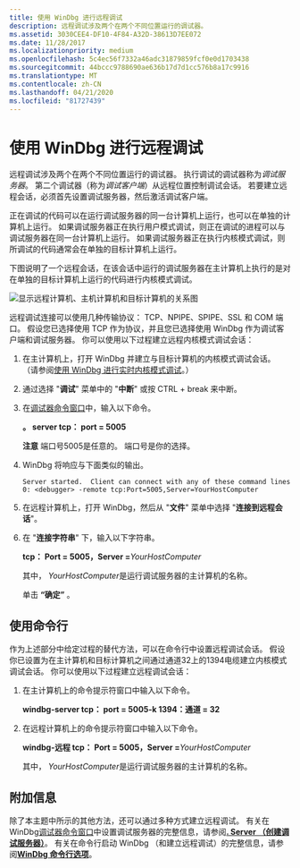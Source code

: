 ```yaml
---
title: 使用 WinDbg 进行远程调试
description: 远程调试涉及两个在两个不同位置运行的调试器。
ms.assetid: 3030CEE4-DF10-4F84-A32D-38613D7EE072
ms.date: 11/28/2017
ms.localizationpriority: medium
ms.openlocfilehash: 5c4ec56f7332a46adc31879859fcf0e0d1703438
ms.sourcegitcommit: 44bccc9788690ae636b17d7d1cc576b8a17c9916
ms.translationtype: MT
ms.contentlocale: zh-CN
ms.lasthandoff: 04/21/2020
ms.locfileid: "81727439"
---
```

# <a name="remote-debugging-using-windbg"></a>使用 WinDbg 进行远程调试


远程调试涉及两个在两个不同位置运行的调试器。 执行调试的调试器称为*调试服务器*。 第二个调试器（称为*调试客户端*）从远程位置控制调试会话。 若要建立远程会话，必须首先设置调试服务器，然后激活调试客户端。

正在调试的代码可以在运行调试服务器的同一台计算机上运行，也可以在单独的计算机上运行。 如果调试服务器正在执行用户模式调试，则正在调试的进程可以与调试服务器在同一台计算机上运行。 如果调试服务器正在执行内核模式调试，则所调试的代码通常会在单独的目标计算机上运行。

下图说明了一个远程会话，在该会话中运行的调试服务器在主计算机上执行的是对在单独的目标计算机上运行的代码进行内核模式调试。

![显示远程计算机、主机计算机和目标计算机的关系图](images/clientservertarget.png)

远程调试连接可以使用几种传输协议： TCP、NPIPE、SPIPE、SSL 和 COM 端口。 假设您已选择使用 TCP 作为协议，并且您已选择使用 WinDbg 作为调试客户端和调试服务器。 你可以使用以下过程建立远程内核模式调试会话：

1. 在主计算机上，打开 WinDbg 并建立与目标计算机的内核模式调试会话。 （请参阅[使用 WinDbg 进行实时内核模式调试](performing-kernel-mode-debugging-using-windbg.md)。）
2. 通过选择 "**调试**" 菜单中的 "**中断**" 或按 CTRL + break 来中断。
3. 在[调试器命令窗口](debugger-command-window.md)中，输入以下命令。

   **。 server tcp： port = 5005**

   **注意** 端口号5005是任意的。 端口号是你的选择。

     

4. WinDbg 将响应与下面类似的输出。

   ```dbgcmd
   Server started.  Client can connect with any of these command lines
   0: <debugger> -remote tcp:Port=5005,Server=YourHostComputer
   ```

5. 在远程计算机上，打开 WinDbg，然后从 "**文件**" 菜单中选择 "**连接到远程会话**"。
6. 在 "**连接字符串**" 下，输入以下字符串。

   **tcp： Port = 5005，Server =**<em>YourHostComputer</em>

   其中， *YourHostComputer*是运行调试服务器的主计算机的名称。

   单击 **“确定”** 。

## <a name="span-idusing_the_command_linespanspan-idusing_the_command_linespanspan-idusing_the_command_linespanusing-the-command-line"></a><span id="Using_the_Command_Line"></span><span id="using_the_command_line"></span><span id="USING_THE_COMMAND_LINE"></span>使用命令行


作为上述部分中给定过程的替代方法，可以在命令行中设置远程调试会话。 假设你已设置为在主计算机和目标计算机之间通过通道32上的1394电缆建立内核模式调试会话。 你可以使用以下过程建立远程调试会话：

1. 在主计算机上的命令提示符窗口中输入以下命令。

   **windbg-server tcp： port = 5005-k 1394：通道 = 32**

2. 在远程计算机上的命令提示符窗口中输入以下命令。

   **windbg-远程 tcp： Port = 5005，Server =**<em>YourHostComputer</em>

   其中， *YourHostComputer*是运行调试服务器的主计算机的名称。

## <a name="span-idadditional_informationspanspan-idadditional_informationspanspan-idadditional_informationspanadditional-information"></a><span id="Additional_Information"></span><span id="additional_information"></span><span id="ADDITIONAL_INFORMATION"></span>附加信息


除了本主题中所示的其他方法，还可以通过多种方式建立远程调试。 有关在 WinDbg[调试器命令窗口](debugger-command-window.md)中设置调试服务器的完整信息，请参阅[**. Server （创建调试服务器）**](-server--create-debugging-server-.md)。 有关在命令行启动 WinDbg （和建立远程调试）的完整信息，请参阅[**WinDbg 命令行选项**](windbg-command-line-options.md)。

 

 





